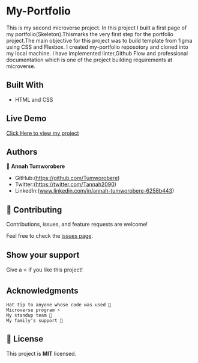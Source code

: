 # My-Portfolio
This is my second microverse project. In this project I built a first page of my portfolio(Skeleton).Thismarks the very first step for the portfolio project.The main objective for this project was to build template from figma using CSS and Flexbox. I created my-portfolio reposotory and cloned into my local machine. I have implemented linter,Github Flow and professional documentation which is one of the project building requirements at microverse.

## Built With
- HTML and CSS

## Live Demo
[Click Here to view my project](https://tumworobere.github.io/Hello-World/)
## Authors
👤 **Annah Tumworobere**

- GitHub:(https://github.com/Tumworobere)
- Twitter:(https://twitter.com/Tannah2090)
- LinkedIn:(www.linkedin.com/in/annah-tumworobere-6258b443)


## 🤝 Contributing

Contributions, issues, and feature requests are welcome!

Feel free to check the [issues page](../../issues/).


## Show your support

Give a ⭐ if you like this project!


## Acknowledgments

    Hat tip to anyone whose code was used 🔰
    Microverse program ⚡
    My standup team 🏹
    My family's support 🙌


## 📝 License

This project is **MIT** licensed.